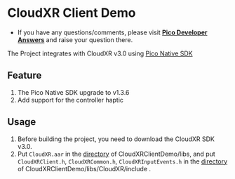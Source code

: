 # CloudXR Client Demo

- If you have any questions/comments, please visit [**Pico Developer Answers**](https://devanswers.pico-interactive.com/) and raise your question there.

The Project integrates with CloudXR v3.0 using [Pico Native SDK](https://developer.pico-interactive.com/sdk/index?id=6)

## Feature
1. The Pico Native SDK upgrade to v1.3.6
2. Add support for the controller haptic

## Usage
1. Before building the project, you need to download the CloudXR SDK v3.0.
2. Put ``CloudXR.aar`` in the [directory](https://github.com/picoxr/CloudXRClientDemo/blob/main/libs) of CloudXRClientDemo/libs, and put ``CloudXRClient.h``, ``CloudXRCommon.h``, ``CloudXRInputEvents.h`` in the [directory](https://github.com/picoxr/CloudXRClientDemo/blob/main/libs/CloudXR/include) of CloudXRClientDemo/libs/CloudXR/include .
